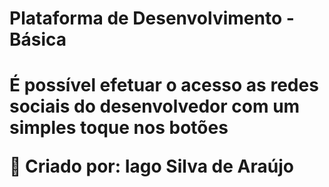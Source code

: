 <h1>Plataforma de Desenvolvimento - Básica<h1>

<p>É possível efetuar o acesso as redes sociais do desenvolvedor com um simples toque nos botões</p>


🚀 Criado por: Iago Silva de Araújo